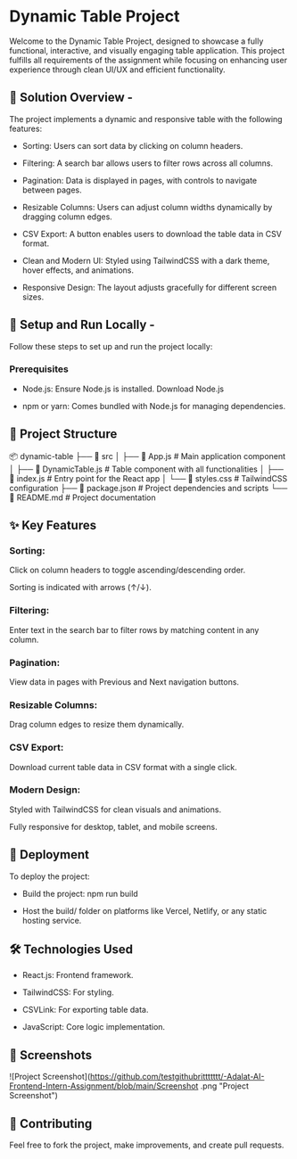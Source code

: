 # Dynamic Table Project

Welcome to the Dynamic Table Project, designed to showcase a fully functional, interactive, and visually engaging table application. This project fulfills all requirements of the assignment while focusing on enhancing user experience through clean UI/UX and efficient functionality.

## 📝 Solution Overview - 

The project implements a dynamic and responsive table with the following features:

- Sorting: Users can sort data by clicking on column headers.

- Filtering: A search bar allows users to filter rows across all columns.

- Pagination: Data is displayed in pages, with controls to navigate between pages.

- Resizable Columns: Users can adjust column widths dynamically by dragging column edges.

- CSV Export: A button enables users to download the table data in CSV format.

- Clean and Modern UI: Styled using TailwindCSS with a dark theme, hover effects, and animations.

- Responsive Design: The layout adjusts gracefully for different screen sizes.

## 🔧 Setup and Run Locally - 
Follow these steps to set up and run the project locally:

### Prerequisites

- Node.js: Ensure Node.js is installed. Download Node.js

- npm or yarn: Comes bundled with Node.js for managing dependencies.

## 📂 Project Structure

📦 dynamic-table
├── 📁 src
│   ├── 📄 App.js            # Main application component
│   ├── 📄 DynamicTable.js   # Table component with all functionalities
│   ├── 📄 index.js          # Entry point for the React app
│   └── 📄 styles.css        # TailwindCSS configuration
├── 📄 package.json          # Project dependencies and scripts
└── 📄 README.md             # Project documentation

## ✨ Key Features

### Sorting:

Click on column headers to toggle ascending/descending order.

Sorting is indicated with arrows (↑/↓).

### Filtering:

Enter text in the search bar to filter rows by matching content in any column.

### Pagination:

View data in pages with Previous and Next navigation buttons.

### Resizable Columns:

Drag column edges to resize them dynamically.

### CSV Export:

Download current table data in CSV format with a single click.

### Modern Design:

Styled with TailwindCSS for clean visuals and animations.

Fully responsive for desktop, tablet, and mobile screens.

## 🚀 Deployment

To deploy the project:
 
- Build the project:
npm run build

- Host the build/ folder on platforms like Vercel, Netlify, or any static hosting service.

## 🛠️ Technologies Used

- React.js: Frontend framework.

- TailwindCSS: For styling.

- CSVLink: For exporting table data.

- JavaScript: Core logic implementation.

## 🎨 Screenshots

![Project Screenshot](https://github.com/testgithubrittttttt/-Adalat-AI-Frontend-Intern-Assignment/blob/main/Screenshot .png "Project Screenshot")

## 🤝 Contributing

Feel free to fork the project, make improvements, and create pull requests.

